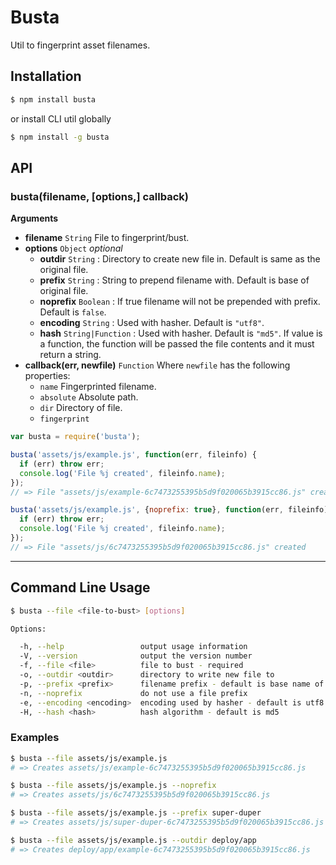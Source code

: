 Busta
=====

Util to fingerprint asset filenames.


Installation
------------

```bash
$ npm install busta
```

or install CLI util globally

```bash
$ npm install -g busta
```

API
---

### busta(filename, [options,] callback)

__Arguments__

- __filename__ `String` File to fingerprint/bust.
- __options__ `Object` *optional*
  - __outdir__ `String`   : Directory to create new file in. Default is same as the original file.
  - __prefix__ `String`   : String to prepend filename with. Default is base of original file.
  - __noprefix__ `Boolean` : If true filename will not be prepended with prefix. Default is `false`.
  - __encoding__ `String` : Used with hasher. Default is `"utf8"`.
  - __hash__ `String|Function` : Used with hasher. Default is `"md5"`. If value is a function,
    the function will be passed the file contents and it must return a string.
- __callback(err, newfile)__ `Function` Where `newfile` has the following properties:
  - `name` Fingerprinted filename.
  - `absolute` Absolute path.
  - `dir` Directory of file.
  - `fingerprint`

```js
var busta = require('busta');

busta('assets/js/example.js', function(err, fileinfo) {
  if (err) throw err;
  console.log('File %j created', fileinfo.name);
});
// => File "assets/js/example-6c7473255395b5d9f020065b3915cc86.js" created

busta('assets/js/example.js', {noprefix: true}, function(err, fileinfo) {
  if (err) throw err;
  console.log('File %j created', fileinfo.name);
});
// => File "assets/js/6c7473255395b5d9f020065b3915cc86.js" created
```

- - - - - - - - - - - - - - -

Command Line Usage
------------------

```bash
$ busta --file <file-to-bust> [options]

Options:

  -h, --help                 output usage information
  -V, --version              output the version number
  -f, --file <file>          file to bust - required
  -o, --outdir <outdir>      directory to write new file to
  -p, --prefix <prefix>      filename prefix - default is base name of file
  -n, --noprefix             do not use a file prefix
  -e, --encoding <encoding>  encoding used by hasher - default is utf8
  -H, --hash <hash>          hash algorithm - default is md5
```

### Examples

```bash
$ busta --file assets/js/example.js
# => Creates assets/js/example-6c7473255395b5d9f020065b3915cc86.js

$ busta --file assets/js/example.js --noprefix
# => Creates assets/js/6c7473255395b5d9f020065b3915cc86.js

$ busta --file assets/js/example.js --prefix super-duper
# => Creates assets/js/super-duper-6c7473255395b5d9f020065b3915cc86.js

$ busta --file assets/js/example.js --outdir deploy/app
# => Creates deploy/app/example-6c7473255395b5d9f020065b3915cc86.js
```
